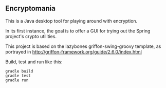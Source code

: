 Encryptomania
-------------

This is a Java desktop tool for playing around with encryption.

In its first instance, the goal is to offer a GUI for trying out the
Spring project's crypto utilities.


This project is based on the lazybones griffon-swing-groovy template, as
portrayed in http://griffon-framework.org/guide/2.6.0/index.html

Build, test and run like this:

    gradle build
    gradle test
    gradle run

